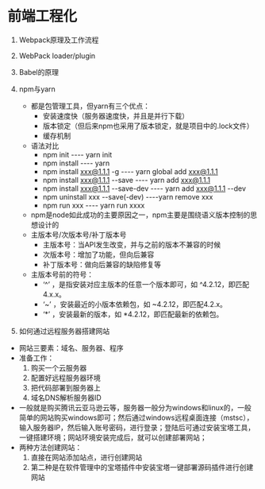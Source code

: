# 前端工程化
1. Webpack原理及工作流程
2. WebPack loader/plugin
3. Babel的原理
4. npm与yarn
    + 都是包管理工具，但yarn有三个优点：
        - 安装速度快（服务器速度快，并且是并行下载）
        - 版本锁定（但后来npm也采用了版本锁定，就是项目中的.lock文件）
        - 缓存机制
    + 语法对比
        - npm init                          ---- yarn init
        - npm install                       ---- yarn 
        - npm install xxx@1.1.1 -g          ---- yarn global add xxx@1.1.1
        - npm install xxx@1.1.1 --save      ---- yarn add xxx@1.1.1
        - npm install xxx@1.1.1 --save-dev  ---- yarn add xxx@1.1.1 --dev
        - npm uninstall xxx --save(-dev)    ----yarn remove xxx
        - npm run xxx                       ---- yarn run xxxx
    + npm是node如此成功的主要原因之一，npm主要是围绕语义版本控制的思想设计的
    + 主版本号/次版本号/补丁版本号
        - 主版本号：当API发生改变，并与之前的版本不兼容的时候
        - 次版本号：增加了功能，但向后兼容
        - 补丁版本号：做向后兼容的缺陷修复等
    + 主版本号前的符号：
        - ‘^’ ，是指安装对应主版本的任意一个版本即可，如 ^4.2.12，即匹配4.x.x。
        - ‘~’ ，安装最近的小版本依赖包，如 ~4.2.12，即匹配4.2.x。
        - ‘*’ ，安装最新的版本，如 *4.2.12，即匹配最新的依赖包。

5. 如何通过远程服务器搭建网站
+ 网站三要素：域名、服务器、程序
+ 准备工作：
    1. 购买一个云服务器
    2. 配置好远程服务器环境
    3. 把代码部署到服务器上
    4. 域名DNS解析服务器ID
+ 一般就是购买腾讯云亚马逊云等，服务器一般分为windows和linux的，一般简单的网站购买windows即可；然后通过windows远程桌面连接（mstsc），输入服务器IP，然后输入账号密码，进行登录；登陆后可通过安装宝塔工具，一键搭建环境；网站环境安装完成后，就可以创建部署网站；
+ 两种方法创建网站：
    1. 直接在网站添加站点，进行创建网站
    2. 第二种是在软件管理中的宝塔插件中安装宝塔一键部署源码插件进行创建网站
